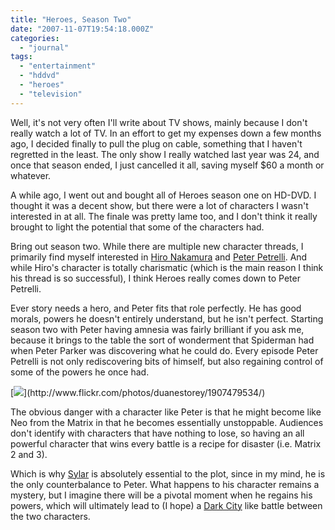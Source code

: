 ```yaml
---
title: "Heroes, Season Two"
date: "2007-11-07T19:54:18.000Z"
categories: 
  - "journal"
tags: 
  - "entertainment"
  - "hddvd"
  - "heroes"
  - "television"
---
```


Well, it's not very often I'll write about TV shows, mainly because I don't really watch a lot of TV. In an effort to get my expenses down a few months ago, I decided finally to pull the plug on cable, something that I haven't regretted in the least. The only show I really watched last year was 24, and once that season ended, I just cancelled it all, saving myself $60 a month or whatever.

A while ago, I went out and bought all of Heroes season one on HD-DVD. I thought it was a decent show, but there were a lot of characters I wasn't interested in at all. The finale was pretty lame too, and I don't think it really brought to light the potential that some of the characters had.

Bring out season two. While there are multiple new character threads, I primarily find myself interested in [Hiro Nakamura](http://en.wikipedia.org/wiki/Hiro_Nakamura) and [Peter Petrelli](http://en.wikipedia.org/wiki/Peter_Petrelli). And while Hiro's character is totally charismatic (which is the main reason I think his thread is so successful), I think Heroes really comes down to Peter Petrelli.

Ever story needs a hero, and Peter fits that role perfectly. He has good morals, powers he doesn't entirely understand, but he isn't perfect. Starting season two with Peter having amnesia was fairly brilliant if you ask me, because it brings to the table the sort of wonderment that Spiderman had when Peter Parker was discovering what he could do. Every episode Peter Petrelli is not only rediscovering bits of himself, but also regaining control of some of the powers he once had.

[![](http://farm3.static.flickr.com/2090/1907479534_b293d4ee27.jpg?v=0")](http://www.flickr.com/photos/duanestorey/1907479534/)

The obvious danger with a character like Peter is that he might become like Neo from the Matrix in that he becomes essentially unstoppable. Audiences don't identify with characters that have nothing to lose, so having an all powerful character that wins every battle is a recipe for disaster (i.e. Matrix 2 and 3).

Which is why [Sylar](http://heroeswiki.com/Sylar) is absolutely essential to the plot, since in my mind, he is the only counterbalance to Peter. What happens to his character remains a mystery, but I imagine there will be a pivotal moment when he regains his powers, which will ultimately lead to (I hope) a [Dark City](http://en.wikipedia.org/wiki/Dark_City_%281998_film%29) like battle between the two characters.
